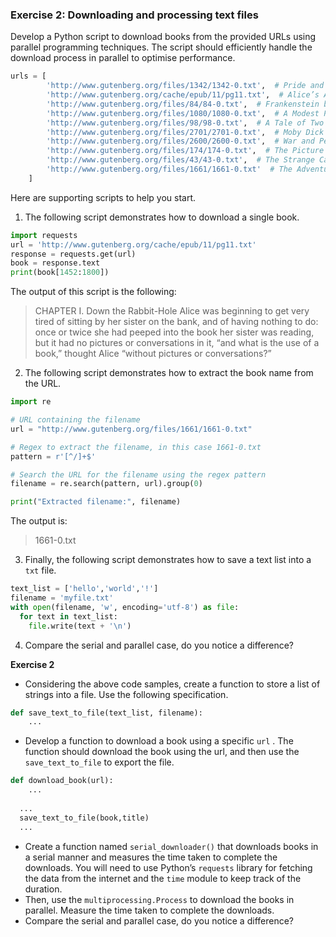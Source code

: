 ### Exercise 2: Downloading and processing text files

Develop a Python script to download books from the provided URLs using parallel programming techniques. The script should efficiently handle the download process in parallel to optimise performance.

```python
urls = [
        'http://www.gutenberg.org/files/1342/1342-0.txt',  # Pride and Prejudice by Jane Austen
        'http://www.gutenberg.org/cache/epub/11/pg11.txt',  # Alice’s Adventures in Wonderland by Lewis Carroll
        'http://www.gutenberg.org/files/84/84-0.txt',  # Frankenstein by Mary Shelley
        'http://www.gutenberg.org/files/1080/1080-0.txt',  # A Modest Proposal by Jonathan Swift
        'http://www.gutenberg.org/files/98/98-0.txt',  # A Tale of Two Cities by Charles Dickens
        'http://www.gutenberg.org/files/2701/2701-0.txt',  # Moby Dick by Herman Melville
        'http://www.gutenberg.org/files/2600/2600-0.txt',  # War and Peace by Leo Tolstoy
        'http://www.gutenberg.org/files/174/174-0.txt',  # The Picture of Dorian Gray by Oscar Wilde
        'http://www.gutenberg.org/files/43/43-0.txt',  # The Strange Case of Dr. Jekyll and Mr. Hyde by Robert Louis Stevenson
        'http://www.gutenberg.org/files/1661/1661-0.txt'  # The Adventures of Sherlock Holmes by Arthur Conan Doyle
    ]
```

Here are supporting scripts to help you start.

1. The following script demonstrates how to download a single book.

```python
import requests
url = 'http://www.gutenberg.org/cache/epub/11/pg11.txt'
response = requests.get(url)
book = response.text
print(book[1452:1800])
```

The output of this script is the following:

> CHAPTER I. Down the Rabbit-Hole  Alice was beginning to get very tired of sitting by her sister on the bank, and of having nothing to do: once or twice she had peeped into the book her sister was reading, but it had no pictures or conversations in it, “and what is the use of a book,” thought Alice “without pictures or conversations?”

2. The following script demonstrates how to extract the book name from the URL.

```python
import re

# URL containing the filename
url = "http://www.gutenberg.org/files/1661/1661-0.txt"

# Regex to extract the filename, in this case 1661-0.txt
pattern = r'[^/]+$'

# Search the URL for the filename using the regex pattern
filename = re.search(pattern, url).group(0)

print("Extracted filename:", filename)
```

The output is:

> 1661-0.txt

3. Finally, the following script demonstrates how to save a text list into a `txt` file.

```python
text_list = ['hello','world','!']
filename = 'myfile.txt'
with open(filename, 'w', encoding='utf-8') as file:
  for text in text_list:
    file.write(text + '\n')
```

4. Compare the serial and parallel case, do you notice a difference?

**Exercise 2**

* Considering the above code samples, create a function to store a list of strings into a file. Use the following specification.

```python
def save_text_to_file(text_list, filename):
 	...
```

* Develop a function to download a book using a specific `url` .  The function should download the book using the url, and then use the `save_text_to_file` to export the file.

```python
def download_book(url):
	...
  
  ...
  save_text_to_file(book,title)
  ...
```

* Create a function named `serial_downloader()` that downloads books in a serial manner and measures the time taken to complete the downloads. You will need to use Python’s `requests` library for fetching the data from the internet and the `time` module to keep track of the duration.
* Then, use the `multiprocessing.Process` to download the books in parallel. Measure the time taken to complete the downloads.
* Compare the serial and parallel case, do you notice a difference?